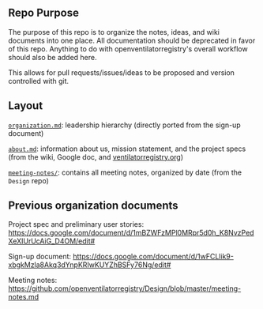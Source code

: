 ## Repo Purpose
The purpose of this repo is to organize the notes, ideas, and wiki documents into one place. All documentation should be deprecated in favor of this repo. Anything to do with openventilatorregistry's overall workflow should also be added here.

This allows for pull requests/issues/ideas to be proposed and version controlled with git.

## Layout
[`organization.md`](organization.md): leadership hierarchy 
(directly ported from the sign-up document)


[`about.md`](about.md): information about us, mission statement, and the project specs 
(from the wiki, Google doc, and [ventilatorregistry.org](ventilatorregistry.org))


[`meeting-notes/`](meeting-notes/): contains all meeting notes, organized by date
(from the `Design` repo)


## Previous organization documents
Project spec and preliminary user stories:
https://docs.google.com/document/d/1mBZWFzMPl0MRpr5d0h_K8NvzPedXeXIUrUcAiG_D4OM/edit#

Sign-up document:
https://docs.google.com/document/d/1wFCLlik9-xbgkMzla8Akq3dYnpKRIwKUYZhBSFy76Ng/edit#

Meeting notes:
https://github.com/openventilatorregistry/Design/blob/master/meeting-notes.md
